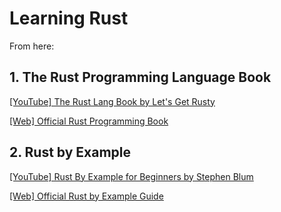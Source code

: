 # Learning Rust


From here:
## 1. The Rust Programming Language Book

[[YouTube] The Rust Lang Book by
Let's Get Rusty](https://youtube.com/playlist?list=PLai5B987bZ9CoVR-QEIN9foz4QCJ0H2Y8&si=2d3qN4vQGwmaIq5w)

[[Web] Official Rust Programming Book](https://doc.rust-lang.org/book/)



## 2. Rust by Example

[[YouTube] Rust By Example for Beginners
by Stephen Blum](https://youtube.com/playlist?list=PLusO49KnBy-2MQ58_syAb1W5KlLeEjeP7&si=DbxTDXQmkOysz2gF)

[[Web] Official Rust by Example Guide](https://doc.rust-lang.org/rust-by-example/)
